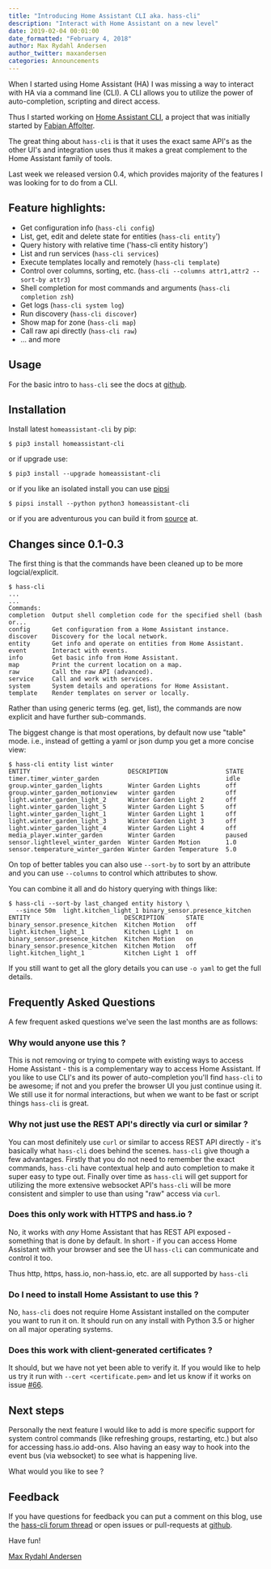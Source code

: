 ```yaml
---
title: "Introducing Home Assistant CLI aka. hass-cli"
description: "Interact with Home Assistant on a new level"
date: 2019-02-04 00:01:00
date_formatted: "February 4, 2018"
author: Max Rydahl Andersen
author_twitter: maxandersen
categories: Announcements
---
```


When I started using Home Assistant (HA) I was missing a way to interact with HA via a command
line (CLI). A CLI allows you to utilize the power of auto-completion, scripting and direct access.

Thus I started working on [Home Assistant CLI][github-hass-cli], a project that
was initially started by [Fabian Affolter][@fabaff].

The great thing about `hass-cli` is that it uses the exact same API's as the other UI's and integration uses thus it makes a great complement to the Home Assistant family of tools.

Last week we released version 0.4, which provides majority of the features I was
looking for to do from a CLI.

## Feature highlights:

   - Get configuration info (`hass-cli config`)
   - List, get, edit and delete state for entities (`hass-cli entity`')
   - Query history with relative time ('hass-cli entity history')
   - List and run services (`hass-cli services`)
   - Execute templates locally and remotely (`hass-cli template`)
   - Control over columns, sorting, etc. (`hass-cli --columns attr1,attr2 --sort-by attr3`)
   - Shell completion for most commands and arguments (`hass-cli completion zsh`)
   - Get logs (`hass-cli system log`)
   - Run discovery (`hass-cli discover`)
   - Show map for zone (`hass-cli map`)
   - Call raw api directly (`hass-cli raw`)
   - ... and more

## Usage

For the basic intro to `hass-cli` see the docs at [github][github-hass-cli].

## Installation

Install latest `homeassistant-cli` by pip:

    $ pip3 install homeassistant-cli

or if upgrade use:

    $ pip3 install --upgrade homeassistant-cli

or if you like an isolated install you can use [pipsi][pipsi]

    $ pipsi install --python python3 homeassistant-cli

or if you are adventurous you can build it from [source][github-hass-cli] at.

## Changes since 0.1-0.3

The first thing is that the commands have been cleaned up to be more logcial/explicit.

    $ hass-cli
    ...
    ...
    Commands:
    completion  Output shell completion code for the specified shell (bash or...
    config      Get configuration from a Home Assistant instance.
    discover    Discovery for the local network.
    entity      Get info and operate on entities from Home Assistant.
    event       Interact with events.
    info        Get basic info from Home Assistant.
    map         Print the current location on a map.
    raw         Call the raw API (advanced).
    service     Call and work with services.
    system      System details and operations for Home Assistant.
    template    Render templates on server or locally.

Rather than using generic terms (eg. get, list), the commands are now explicit
and have further sub-commands.

The biggest change is that most operations, by default now use
"table" mode. i.e., instead of getting a yaml or json dump you get a more concise view:

    $ hass-cli entity list winter
    ENTITY                           DESCRIPTION                STATE    
    timer.timer_winter_garden                                   idle     
    group.winter_garden_lights       Winter Garden Lights       off      
    group.winter_garden_motionview   winter garden              off      
    light.winter_garden_light_2      Winter Garden Light 2      off      
    light.winter_garden_light_5      Winter Garden Light 5      off      
    light.winter_garden_light_1      Winter Garden Light 1      off      
    light.winter_garden_light_3      Winter Garden Light 3      off      
    light.winter_garden_light_4      Winter Garden Light 4      off      
    media_player.winter_garden       Winter Garden              paused   
    sensor.lightlevel_winter_garden  Winter Garden Motion       1.0      
    sensor.temperature_winter_garden Winter Garden Temperature  5.0      

On top of better tables you can also use `--sort-by` to sort by an attribute and you can use `--columns` to control which attributes to show.

You can combine it all and do history querying with things like:

    $ hass-cli --sort-by last_changed entity history \
      --since 50m  light.kitchen_light_1 binary_sensor.presence_kitchen
    ENTITY                          DESCRIPTION      STATE
    binary_sensor.presence_kitchen  Kitchen Motion   off
    light.kitchen_light_1           Kitchen Light 1  on
    binary_sensor.presence_kitchen  Kitchen Motion   on
    binary_sensor.presence_kitchen  Kitchen Motion   off
    light.kitchen_light_1           Kitchen Light 1  off

If you still want to get all the glory details you can use `-o yaml` to get the full details.

## Frequently Asked Questions

A few frequent asked questions we've seen the last months are as follows:

### Why would anyone use this ?

This is not removing or trying to compete with existing ways to access Home
Assistant - this is a complementary way to access Home Assistant. If you like to
use CLI's and its power of auto-completion you'll find `hass-cli` to be awesome;
if not and you prefer the browser UI you just continue using it. We still use it
for normal interactions, but when we want to be fast or script things `hass-cli`
is great.

### Why not just use the REST API's directly via curl or similar ?

You can most definitely use `curl` or similar to access REST API directly - it's
basically what `hass-cli` does behind the scenes. `hass-cli` give though a few
advantages. Firstly that you do not need to remember the exact commands,
`hass-cli` have contextual help and auto completion to make it super easy to
type out. Finally over time as `hass-cli` will get support for utilizing the
more extensive websocket API's `hass-cli` will be more consistent and simpler to
use than using "raw" access via `curl`.

### Does this only work with HTTPS and hass.io ?

No, it works with *any* Home Assistant that has REST API exposed - something
that is done by default. In short - if you can access Home Assistant with your
browser and see the UI `hass-cli` can communicate and control it too.

Thus http, https, hass.io, non-hass.io, etc. are all supported by `hass-cli`

### Do I need to install Home Assistant to use this ?

No, `hass-cli` does not require Home Assistant installed on the computer you
want to run it on. It should run on any install with Python 3.5 or higher on all
major operating systems.

### Does this work with client-generated certificates ?

It should, but we have not yet been able to verify it. If you would like to help
us try it run with `--cert <certificate.pem>` and let us know if it works on
issue [#66][client-cert-git].

## Next steps

Personally the next feature I would like to add is more specific support for
system control commands (like refreshing groups, restarting, etc.) but also for
accessing hass.io add-ons. Also having an easy way to hook into the event bus
(via websocket) to see what is happening live.

What would you like to see ?

## Feedback

If you have questions for feedback you can put a comment on this blog, use the
[hass-cli forum thread][forum-thread-hasscli] or open issues or pull-requests at
[github][github-hass-cli].

Have fun!

[Max Rydahl Andersen][@maxandersen]


[pipsi]: https://github.com/mitsuhiko/pipsi
[github-hass-cli]: https://github.com/home-assistant/home-assistant-cli
[github-hass-issues]: https://github.com/home-assistant/home-assistant-cli/issues
[@fabaff]: https://github.com/fabaff
[forum-thread-hasscli]: https://community.home-assistant.io/t/resurrected-feature-home-assistant-cli/84107
[client-cert-git]: https://github.com/home-assistant/home-assistant-cli/issues/66
[@maxandersen]: https://xam.dk/about
